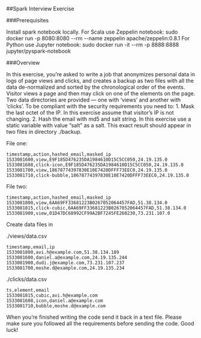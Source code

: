 ##Spark Interview Exercise

###Prerequisites

Install spark notebook locally.
For Scala use Zeppelin notebook:
sudo docker run -p 8080:8080 --rm --name zeppelin apache/zeppelin:0.8.1
For Python use Jupyter notebook:
sudo docker run -it --rm -p 8888:8888 jupyter/pyspark-notebook

###Overview

In this exercise, you’re asked to write a job that anonymizes personal data in logs of page views and clicks, and creates a backup
as two files with all the data de-normalized and sorted by the chronological order of the events. Visitor views a page and then
may click on one of the elements on the page. Two data directories are provided — one with ‘views’ and another with ‘clicks’.
To be compliant with the security requirements you need to: 1. Mask the last octet of the IP. In this exercise assume that visitor’s
IP is not changing. 2. Hash the email with md5 and salt string. In this exercise use a static variable with value “salt” as a salt.
This exact result should appear in two files in directory ./backup.

File one:
```
timestamp,action,hashed_email,masked_ip
1533081600,view,E9F185D476235DA1984610D15C5CC050,24.19.135.0
1533081608,click-icon,E9F185D476235DA1984610D15C5CC050,24.19.135.0
1533081700,view,18678774397830E10E7420DFFF73EEC0,24.19.135.0
1533081710,click-bubble,18678774397830E10E7420DFFF73EEC0,24.19.135.0
```

File two:
```
timestamp,action,hashed_email,masked_ip
1533081800,view,6AA69FF33681223B0267052064457FAD,51.38.134.0
1533081815,click-cubic,6AA69FF33681223B0267052064457FAD,51.38.134.0
1533081900,view,01D47DC68992CF99A2BF7245FE260230,73.231.107.0
```

Create data files in

./views/data.csv
```
timestamp,email,ip
1533081800,avi.h@example.com,51.38.134.189
1533081600,daniel.a@example.com,24.19.135.244
1533081900,dudi.j@example.com,73.231.107.237
1533081700,moshe.d@example.com,24.19.135.234
```

./clicks/data.csv
```
ts,element,email
1533081815,cubic,avi.h@example.com
1533081608,icon,daniel.a@example.com
1533081710,bubble,moshe.d@example.com
```

When you’re finished writing the code send it back in a text file. Please make sure you followed all the requirements before
sending the code. Good luck!
